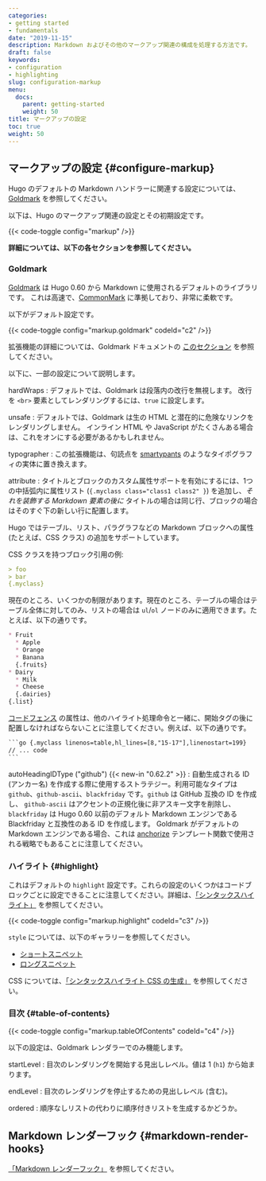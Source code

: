 ```yaml
---
categories:
- getting started
- fundamentals
date: "2019-11-15"
description: Markdown およびその他のマークアップ関連の構成を処理する方法です。
draft: false
keywords:
- configuration
- highlighting
slug: configuration-markup
menu:
  docs:
    parent: getting-started
    weight: 50
title: マークアップの設定
toc: true
weight: 50
---
```


## マークアップの設定 {#configure-markup}

Hugo のデフォルトの Markdown ハンドラーに関連する設定については、[Goldmark](#goldmark) を参照してください。

以下は、Hugo のマークアップ関連の設定とその初期設定です。

{{< code-toggle config="markup" />}}

**詳細については、以下の各セクションを参照してください。**

### Goldmark

[Goldmark](https://github.com/yuin/goldmark/) は Hugo 0.60 から Markdown に使用されるデフォルトのライブラリです。 これは高速で、[CommonMark](https://spec.commonmark.org/0.29/) に準拠しており、非常に柔軟です。

以下がデフォルト設定です。

{{< code-toggle config="markup.goldmark" codeId="c2" />}}

拡張機能の詳細については、Goldmark ドキュメントの [このセクション](https://github.com/yuin/goldmark/#built-in-extensions) を参照してください。

以下に、一部の設定について説明します。

hardWraps
: デフォルトでは、Goldmark は段落内の改行を無視します。 改行を `<br>` 要素としてレンダリングするには、`true` に設定します。

unsafe
: デフォルトでは、Goldmark は生の HTML と潜在的に危険なリンクをレンダリングしません。 インライン HTML や JavaScript がたくさんある場合は、これをオンにする必要があるかもしれません。

typographer
: この拡張機能は、句読点を [smartypants](https://daringfireball.net/projects/smartypants/) のようなタイポグラフィの実体に置き換えます。

attribute
: タイトルとブロックのカスタム属性サポートを有効にするには、1つの中括弧内に属性リスト (`{.myclass class="class1 class2" }`) を追加し、_それを装飾する Markdown 要素の後に_ タイトルの場合は同じ行、ブロックの場合はそのすぐ下の新しい行に配置します。

Hugo ではテーブル、リスト、パラグラフなどの Markdown ブロックへの属性 (たとえば、CSS クラス) の追加をサポートしています。

CSS クラスを持つブロック引用の例:

```md
> foo
> bar
{.myclass}
```

現在のところ、いくつかの制限があります。現在のところ、テーブルの場合はテーブル全体に対してのみ、リストの場合は `ul`/`ol` ノードのみに適用できます。たとえば、以下の通りです。

```md
* Fruit
  * Apple
  * Orange
  * Banana
  {.fruits}
* Dairy
  * Milk
  * Cheese
  {.dairies}
{.list}
```

[コードフェンス](/content-management/syntax-highlighting/#highlighting-in-code-fences) の属性は、他のハイライト処理命令と一緒に、開始タグの後に配置しなければならないことに注意してください。例えば、以下の通りです。

````txt
```go {.myclass linenos=table,hl_lines=[8,"15-17"],linenostart=199}
// ... code
```
````

autoHeadingIDType ("github") {{< new-in "0.62.2" >}}
: 自動生成される ID (アンカー名) を作成する際に使用するストラテジー。利用可能なタイプは `github`、`github-ascii`、`blackfriday` です。`github` は GitHub 互換の ID を作成し、 `github-ascii` はアクセントの正規化後に非アスキー文字を削除し、`blackfriday` は Hugo 0.60 以前のデフォルト Markdown エンジンである Blackfriday と互換性のある ID を作成します。 Goldmark がデフォルトの Markdown エンジンである場合、これは [anchorize](/function/anchorize/) テンプレート関数で使用される戦略でもあることに注意してください。

### ハイライト {#highlight}

これはデフォルトの `highlight` 設定です。これらの設定のいくつかはコードブロックごとに設定できることに注意してください。詳細は、[「シンタックスハイライト」](/content-management/syntax-highlighting/) を参照してください。

{{< code-toggle config="markup.highlight" codeId="c3" />}}

`style` については、以下のギャラリーを参照してください。

* [ショートスニペット](https://xyproto.github.io/splash/docs/all.html)
* [ロングスニペット](https://xyproto.github.io/splash/docs/longer/all.html)

CSS については、[「シンタックスハイライト CSS の生成」](/content-management/syntax-highlighting/#generate-syntax-highlighter-css) を参照してください。

### 目次 {#table-of-contents}

{{< code-toggle config="markup.tableOfContents" codeId="c4" />}}

以下の設定は、Goldmark レンダラーでのみ機能します。

startLevel
: 目次のレンダリングを開始する見出しレベル。値は 1 (`h1`) から始まります。

endLevel
: 目次のレンダリングを停止するための見出しレベル (含む)。

ordered
: 順序なしリストの代わりに順序付きリストを生成するかどうか。

## Markdown レンダーフック {#markdown-render-hooks}

[「Markdown レンダーフック」](/templates/render-hooks/) を参照してください。
